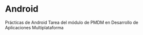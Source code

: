 # Android
Prácticas de Android
Tarea del módulo de PMDM en Desarrollo de Aplicaciones Multiplataforma


